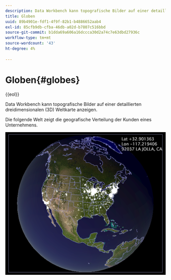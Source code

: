 ```yaml
---
description: Data Workbench kann topografische Bilder auf einer detaillierten dreidimensionalen (3D) Weltkarte anzeigen.
title: Globen
uuid: 89b4901e-fdf1-4f9f-82b1-b4886652aab4
exl-id: 85cfb9db-cfba-46db-a02d-b7807c516bbd
source-git-commit: b1dda69a606a16dccca30d2a74c7e63dbd27936c
workflow-type: tm+mt
source-wordcount: '43'
ht-degree: 4%

---
```


# Globen{#globes}

{{eol}}

Data Workbench kann topografische Bilder auf einer detaillierten dreidimensionalen (3D) Weltkarte anzeigen.

Die folgende Welt zeigt die geografische Verteilung der Kunden eines Unternehmens.

![](assets/vis_Globe_RollOverLatLong.png)
